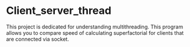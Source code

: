 # Client_server_thread
This project is dedicated for understanding multithreading. This program allows you to compare speed of calculating superfactorial for clients that are connected via socket.
